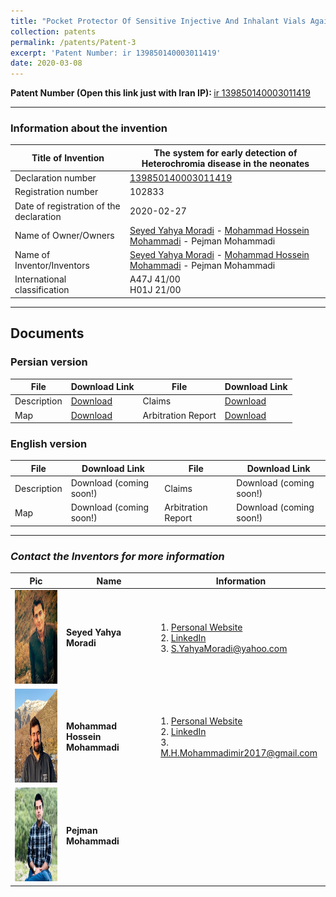 ```yaml
---
title: "Pocket Protector Of Sensitive Injective And Inhalant Vials Against Temperature And Impact Changes"
collection: patents
permalink: /patents/Patent-3
excerpt: 'Patent Number: ir 139850140003011419'
date: 2020-03-08
---
```


<b>Patent Number (Open this link just with Iran IP): </b> <a href="https://ipm.ssaa.ir/Search-Result?page=1&DecNo=139850140003011419&RN=102833" target="_blank">ir 139850140003011419</a>

---

### Information about the invention

| Title of Invention | The system for early detection of Heterochromia disease in the neonates |
| -------- | ------ | 
| Declaration number | <a href="https://ipm.ssaa.ir/Search-Result?page=1&DecNo=139850140003011419&RN=102833" target="_blank">139850140003011419</a> |
| Registration number | 102833 |
| Date of registration of the declaration | 2020-02-27 |
| Name of Owner/Owners | <a href="https://about.me/smoradi" target="_blank">Seyed Yahya Moradi</a> - <a href="http://mohammadimh76.github.io/" target="_blank">Mohammad Hossein Mohammadi</a> - Pejman Mohammadi |
| Name of Inventor/Inventors | <a href="https://about.me/smoradi" target="_blank">Seyed Yahya Moradi</a> - <a href="http://mohammadimh76.github.io/" target="_blank">Mohammad Hossein Mohammadi</a> - Pejman Mohammadi|
| International classification | A47J 41/00 <br> H01J 21/00 |

---

## Documents

### Persian version

| File | Download Link | File | Download Link |
| -------- | ------ | -----------| -----------|
| Description | <a href="../files/Patents/Patent-3/Pr/Description/Description-P3-Pr.pdf" target="_blank">Download</a> | Claims | <a href="../files/Patents/Patent-3/Pr/Claims/Claims-P3-Pr.pdf" target="_blank">Download</a> |
| Map | <a href="../files/Patents/Patent-3/Pr/Map/Map-P3-Pr.pdf" target="_blank">Download</a> | Arbitration Report | <a href="../files/Patents/Patent-3/Pr/ArbitrationReport/ArbitrationReport-P3-Pr.pdf" target="_blank">Download</a> |


### English version

| File | Download Link | File | Download Link |
| -------- | ------ | -----------| -----------|
| Description | Download (coming soon!) | Claims | Download (coming soon!) |
| Map | Download (coming soon!) | Arbitration Report | Download (coming soon!) |

---

### <i>Contact the Inventors for more information</i>


| Pic            | Name   |    Information    |
| --------         | ------ | -----------| 
| <img width="150" height="150" src='/images/SeyedYahyaMoradi.png'>    | <b>Seyed Yahya Moradi</b>  | 1. <a href="https://about.me/smoradi" target="_blank">Personal Website</a> <br> 2. <a href="https://www.linkedin.com/in/seyed-yahya-moradi-39138685/" target="_blank">LinkedIn</a> <br> 3. S.YahyaMoradi@yahoo.com       |
| <img width="150" height="150" src='/images/Profile.png'>    | <b>Mohammad Hossein Mohammadi</b>   | 1. <a href="http://mohammadimh76.github.io/" target="_blank">Personal Website</a> <br> 2. <a href="https://www.linkedin.com/in/mohammadimh76/" target="_blank">LinkedIn</a> <br> 3. M.H.Mohammadimir2017@gmail.com              |
| <img width="150" height="150" src='/images/PejmanMohammadi.png'>    | <b>Pejman Mohammadi</b>  |  |

